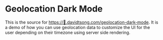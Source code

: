 # Geolocation Dark Mode

This is the source for [https://👀.davidtsong.com/geolocation-dark-mode](https://xn--lp8h.davidtsong.com/geolocation-dark-mode). It is a demo of how you can use geolocation data to customize the UI for the user depending on their timezone using server side rendering.
